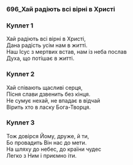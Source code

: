### 696_Хай радіють всі вірні в Христі
### Куплет 1
Хай радіють всі вірні в Христі, <br/>Дана радість усім нам в житті. <br/>Наш Ісус з мертвих встав, нам із неба послав <br/>Духа, що потішає в житті.
### Куплет 2
Хай співають щасливі серця, <br/>Пісня слави дзвенить без кінця.<br/>Не сумує нехай, не впадає в відчай <br/>Вірить хто в ласку Бога-Творця.
### Куплет 3
Тож довірся Йому, друже, й ти, <br/>Бо провадить Він нас до мети. <br/>На шляху до небес, до країни чудес <br/>Легко з Ним і приємно іти.
